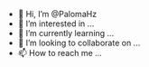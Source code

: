 - 👋 Hi, I’m @PalomaHz
- 👀 I’m interested in ...
- 🌱 I’m currently learning ...
- 💞️ I’m looking to collaborate on ...
- 📫 How to reach me ...

<!---
PalomaHz/PalomaHz is a ✨ special ✨ repository because its `README.md` (this file) appears on your GitHub profile.
You can click the Preview link to take a look at your changes.
--->
